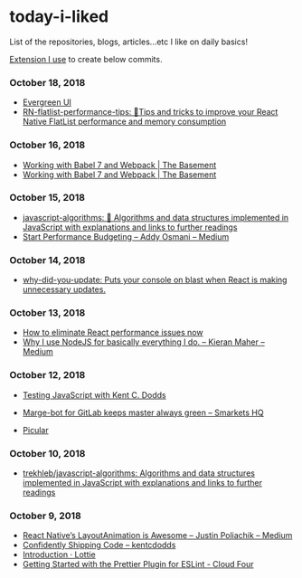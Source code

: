 # today-i-liked
List of the repositories, blogs, articles...etc I like on daily basics!

[Extension I use](https://chrome.google.com/webstore/detail/like-on-github/fbkngleiiccokoifohhjhlagkejlphkj) to create below commits.








### October 18, 2018 
- [Evergreen UI](https://evergreen.segment.com/) 
- [RN-flatlist-performance-tips: 📱Tips and tricks to improve your React Native FlatList performance and memory consumption](https://github.com/filipemerker/flatlist-performance-tips) 
### October 16, 2018 
- [Working with Babel 7 and Webpack | The Basement](https://www.thebasement.be/working-with-babel-7-and-webpack/) 
- [Working with Babel 7 and Webpack | The Basement](https://www.thebasement.be/working-with-babel-7-and-webpack/) 
### October 15, 2018 
- [javascript-algorithms: 🤖 Algorithms and data structures implemented in JavaScript with explanations and links to further readings](https://github.com/trekhleb/javascript-algorithms) 
- [Start Performance Budgeting – Addy Osmani – Medium](https://medium.com/@addyosmani/start-performance-budgeting-dabde04cf6a3) 
### October 14, 2018 
- [why-did-you-update: Puts your console on blast when React is making unnecessary updates.](https://github.com/garbles/why-did-you-update) 
### October 13, 2018 
- [How to eliminate React performance issues now](https://logrocket-blog.ghost.io/death-by-a-thousand-cuts-a-checklist-for-eliminating-common-react-performance-issues/) 
- [Why I use NodeJS for basically everything I do. – Kieran Maher – Medium](https://medium.com/@kieranmaher13/why-i-use-nodejs-for-basically-everything-i-do-e0a627787ecc) 
### October 12, 2018 
- [Testing JavaScript with Kent C. Dodds](https://testingjavascript.com/) 
- [Marge-bot for GitLab keeps master always green – Smarkets HQ](https://smarketshq.com/marge-bot-for-gitlab-keeps-master-always-green-6070e9d248df) 
 
- [Picular](https://picular.co/) 
### October 10, 2018 
- [trekhleb/javascript-algorithms: Algorithms and data structures implemented in JavaScript with explanations and links to further readings](https://github.com/trekhleb/javascript-algorithms) 
### October 9, 2018 
- [React Native’s LayoutAnimation is Awesome – Justin Poliachik – Medium](https://medium.com/@Jpoliachik/react-native-s-layoutanimation-is-awesome-4a4d317afd3e) 
- [Confidently Shipping Code – kentcdodds](https://blog.kentcdodds.com/confidently-shipping-code-6139403dfffe) 
- [Introduction · Lottie](http://airbnb.io/lottie/) 
- [Getting Started with the Prettier Plugin for ESLint - Cloud Four](https://cloudfour.com/thinks/getting-started-with-the-prettier-plugin-for-eslint/) 
